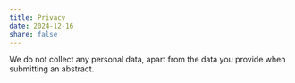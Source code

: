 ```yaml
---
title: Privacy
date: 2024-12-16
share: false
---
```


We do not collect any personal data, apart from the data you provide when submitting an abstract.
